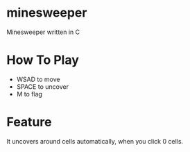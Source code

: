 # minesweeper
Minesweeper written in C

# How To Play
* WSAD to move
* SPACE to uncover
* M to flag

# Feature
It uncovers around cells automatically, when you click 0 cells.

